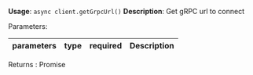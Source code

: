 **Usage**: `async client.getGrpcUrl()`
**Description**: Get gRPC url to connect

Parameters:

| parameters             | type               | required       | Description                                                                                             |
|------------------------|--------------------|----------------| ------------------------------------------------------------------------------------------------ |

Returns : Promise<string>


